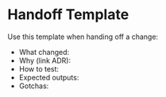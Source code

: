 # Handoff Template

Use this template when handing off a change:

- What changed:
- Why (link ADR):
- How to test:
- Expected outputs:
- Gotchas:

